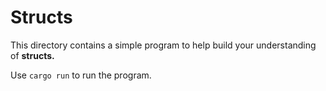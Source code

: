 # Structs

This directory contains a simple program to help build your understanding  of **structs.**

Use `cargo run` to run the program.